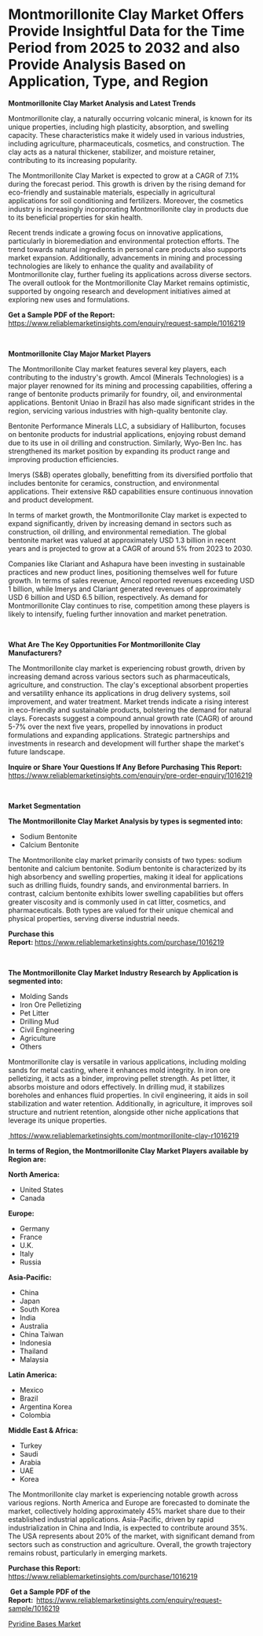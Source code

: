 <p><h1>Montmorillonite Clay Market Offers Provide Insightful Data for the Time Period from 2025 to 2032 and also Provide Analysis Based on Application, Type, and Region</h1></p><p><strong>Montmorillonite Clay Market Analysis and Latest Trends</strong></p>
<p><p>Montmorillonite clay, a naturally occurring volcanic mineral, is known for its unique properties, including high plasticity, absorption, and swelling capacity. These characteristics make it widely used in various industries, including agriculture, pharmaceuticals, cosmetics, and construction. The clay acts as a natural thickener, stabilizer, and moisture retainer, contributing to its increasing popularity.</p><p>The Montmorillonite Clay Market is expected to grow at a CAGR of 7.1% during the forecast period. This growth is driven by the rising demand for eco-friendly and sustainable materials, especially in agricultural applications for soil conditioning and fertilizers. Moreover, the cosmetics industry is increasingly incorporating Montmorillonite clay in products due to its beneficial properties for skin health.</p><p>Recent trends indicate a growing focus on innovative applications, particularly in bioremediation and environmental protection efforts. The trend towards natural ingredients in personal care products also supports market expansion. Additionally, advancements in mining and processing technologies are likely to enhance the quality and availability of Montmorillonite clay, further fueling its applications across diverse sectors. The overall outlook for the Montmorillonite Clay Market remains optimistic, supported by ongoing research and development initiatives aimed at exploring new uses and formulations.</p></p>
<p><strong>Get a Sample PDF of the Report:&nbsp;</strong> <a href="https://www.reliablemarketinsights.com/enquiry/request-sample/1016219?utm_campaign=3579&utm_medium=2&utm_source=Github&utm_content=ia&utm_term=31032025&utm_id=montmorillonite-clay">https://www.reliablemarketinsights.com/enquiry/request-sample/1016219</a></p>
<p>&nbsp;</p>
<p><strong>Montmorillonite Clay Major Market Players</strong></p>
<p><p>The Montmorillonite Clay market features several key players, each contributing to the industry's growth. Amcol (Minerals Technologies) is a major player renowned for its mining and processing capabilities, offering a range of bentonite products primarily for foundry, oil, and environmental applications. Bentonit Uniao in Brazil has also made significant strides in the region, servicing various industries with high-quality bentonite clay.</p><p>Bentonite Performance Minerals LLC, a subsidiary of Halliburton, focuses on bentonite products for industrial applications, enjoying robust demand due to its use in oil drilling and construction. Similarly, Wyo-Ben Inc. has strengthened its market position by expanding its product range and improving production efficiencies.</p><p>Imerys (S&B) operates globally, benefitting from its diversified portfolio that includes bentonite for ceramics, construction, and environmental applications. Their extensive R&D capabilities ensure continuous innovation and product development.</p><p>In terms of market growth, the Montmorillonite Clay market is expected to expand significantly, driven by increasing demand in sectors such as construction, oil drilling, and environmental remediation. The global bentonite market was valued at approximately USD 1.3 billion in recent years and is projected to grow at a CAGR of around 5% from 2023 to 2030.</p><p>Companies like Clariant and Ashapura have been investing in sustainable practices and new product lines, positioning themselves well for future growth. In terms of sales revenue, Amcol reported revenues exceeding USD 1 billion, while Imerys and Clariant generated revenues of approximately USD 6 billion and USD 6.5 billion, respectively. As demand for Montmorillonite Clay continues to rise, competition among these players is likely to intensify, fueling further innovation and market penetration.</p></p>
<p>&nbsp;</p>
<p><strong>What Are The Key Opportunities For Montmorillonite Clay Manufacturers?</strong></p>
<p><p>The Montmorillonite clay market is experiencing robust growth, driven by increasing demand across various sectors such as pharmaceuticals, agriculture, and construction. The clay's exceptional absorbent properties and versatility enhance its applications in drug delivery systems, soil improvement, and water treatment. Market trends indicate a rising interest in eco-friendly and sustainable products, bolstering the demand for natural clays. Forecasts suggest a compound annual growth rate (CAGR) of around 5-7% over the next five years, propelled by innovations in product formulations and expanding applications. Strategic partnerships and investments in research and development will further shape the market's future landscape.</p></p>
<p><strong>Inquire or Share Your Questions If Any Before Purchasing This Report:</strong> <a href="https://www.reliablemarketinsights.com/enquiry/pre-order-enquiry/1016219?utm_campaign=3579&utm_medium=2&utm_source=Github&utm_content=ia&utm_term=31032025&utm_id=montmorillonite-clay">https://www.reliablemarketinsights.com/enquiry/pre-order-enquiry/1016219</a></p>
<p>&nbsp;</p>
<p><strong>Market Segmentation</strong></p>
<p><strong>The Montmorillonite Clay Market Analysis by types is segmented into:</strong></p>
<p><ul><li>Sodium Bentonite</li><li>Calcium Bentonite</li></ul></p>
<p><p>The Montmorillonite clay market primarily consists of two types: sodium bentonite and calcium bentonite. Sodium bentonite is characterized by its high absorbency and swelling properties, making it ideal for applications such as drilling fluids, foundry sands, and environmental barriers. In contrast, calcium bentonite exhibits lower swelling capabilities but offers greater viscosity and is commonly used in cat litter, cosmetics, and pharmaceuticals. Both types are valued for their unique chemical and physical properties, serving diverse industrial needs.</p></p>
<p><strong>Purchase this Report:&nbsp;</strong><a href="https://www.reliablemarketinsights.com/purchase/1016219?utm_campaign=3579&utm_medium=2&utm_source=Github&utm_content=ia&utm_term=31032025&utm_id=montmorillonite-clay">https://www.reliablemarketinsights.com/purchase/1016219</a></p>
<p>&nbsp;</p>
<p><strong>The Montmorillonite Clay Market Industry Research by Application is segmented into:</strong></p>
<p><ul><li>Molding Sands</li><li>Iron Ore Pelletizing</li><li>Pet Litter</li><li>Drilling Mud</li><li>Civil Engineering</li><li>Agriculture</li><li>Others</li></ul></p>
<p><p>Montmorillonite clay is versatile in various applications, including molding sands for metal casting, where it enhances mold integrity. In iron ore pelletizing, it acts as a binder, improving pellet strength. As pet litter, it absorbs moisture and odors effectively. In drilling mud, it stabilizes boreholes and enhances fluid properties. In civil engineering, it aids in soil stabilization and water retention. Additionally, in agriculture, it improves soil structure and nutrient retention, alongside other niche applications that leverage its unique properties.</p></p>
<p><a href="https://www.reliablemarketinsights.com/montmorillonite-clay-r1016219?utm_campaign=3579&utm_medium=2&utm_source=Github&utm_content=ia&utm_term=31032025&utm_id=montmorillonite-clay">&nbsp;https://www.reliablemarketinsights.com/montmorillonite-clay-r1016219</a></p>
<p><strong>In terms of Region, the Montmorillonite Clay Market Players available by Region are:</strong></p>
<p>
    <p> <strong> North America: </strong>
        <ul>
            <li>United States</li>
            <li>Canada</li>
        </ul>
        </p> 
    <p> <strong> Europe: </strong>
        <ul>
            <li>Germany</li>
            <li>France</li>
            <li>U.K.</li>
            <li>Italy</li>
            <li>Russia</li>
        </ul>
        </p> 
    <p> <strong> Asia-Pacific: </strong>
        <ul>
            <li>China</li>
            <li>Japan</li>
            <li>South Korea</li>
            <li>India</li>
            <li>Australia</li>
            <li>China Taiwan</li>
            <li>Indonesia</li>
            <li>Thailand</li>
            <li>Malaysia</li>
        </ul>
        </p> 
    <p> <strong> Latin America: </strong>
        <ul>
            <li>Mexico</li>
            <li>Brazil</li>
            <li>Argentina Korea</li>
            <li>Colombia</li>
        </ul>
        </p> 
    <p> <strong> Middle East & Africa: </strong>
        <ul>
            <li>Turkey</li>
            <li>Saudi</li>
            <li>Arabia</li>
            <li>UAE</li>
            <li>Korea</li>
        </ul>
    </p>
    </p>
<p><p>The Montmorillonite clay market is experiencing notable growth across various regions. North America and Europe are forecasted to dominate the market, collectively holding approximately 45% market share due to their established industrial applications. Asia-Pacific, driven by rapid industrialization in China and India, is expected to contribute around 35%. The USA represents about 20% of the market, with significant demand from sectors such as construction and agriculture. Overall, the growth trajectory remains robust, particularly in emerging markets.</p></p>
<p><strong>Purchase this Report: </strong><a href="https://www.reliablemarketinsights.com/purchase/1016219?utm_campaign=3579&utm_medium=2&utm_source=Github&utm_content=ia&utm_term=31032025&utm_id=montmorillonite-clay">https://www.reliablemarketinsights.com/purchase/1016219</a></p>
<p>&nbsp;<strong>Get a Sample PDF of the Report:&nbsp;&nbsp;</strong><a href="https://www.reliablemarketinsights.com/enquiry/request-sample/1016219?utm_campaign=3579&utm_medium=2&utm_source=Github&utm_content=ia&utm_term=31032025&utm_id=montmorillonite-clay">https://www.reliablemarketinsights.com/enquiry/request-sample/1016219</a></p>
<p><strong></strong></p>
<p><p><a href="https://github.com/willjis/Market-Research-Report-List-1/blob/main/pyridine-bases-market.md?utm_campaign=3579&utm_medium=2&utm_source=Github&utm_content=ia&utm_term=31032025&utm_id=montmorillonite-clay">Pyridine Bases Market</a></p></p>